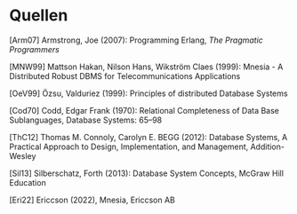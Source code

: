 # Quellen
[Arm07] Armstrong, Joe (2007): Programming Erlang, *The Pragmatic Programmers*

[MNW99] Mattson Hakan, Nilson Hans, Wikström Claes (1999): Mnesia - A Distributed Robust DBMS for Telecommunications Applications

[OeV99] Özsu, Valduriez (1999): Principles of distributed Database Systems

[Cod70] Codd, Edgar Frank (1970): Relational Completeness of Data Base Sublanguages, Database Systems: 65–98

[ThC12] Thomas M. Connoly, Carolyn E. BEGG (2012): Database Systems, A Practical Approach to Design, Implementation, and Management, Addition-Wesley

[Sil13] Silberschatz, Forth (2013): Database System Concepts, McGraw Hill Education

[Eri22] Ericcson (2022), Mnesia, Ericcson AB
